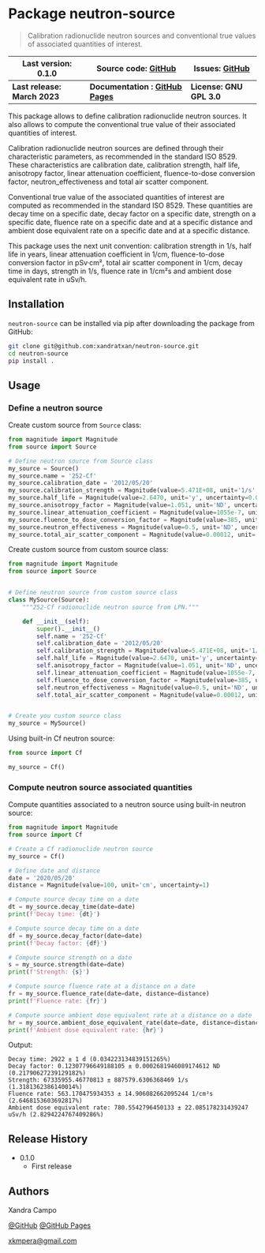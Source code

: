 # Package neutron-source

> Calibration radionuclide neutron sources and conventional true values of associated quantities of interest.

| Last version: 0.1.0          | Source code: [GitHub](https://github.com/xandratxan/neutron-source/)             | Issues: [GitHub](https://github.com/xandratxan/neutron-source/issues/) |
|------------------------------|----------------------------------------------------------------------------------|------------------------------------------------------------------------|
| **Last release: March 2023** | **Documentation : [GitHub Pages](https://xandratxan.github.io/neutron-source/)** | **License: GNU GPL 3.0**                                               |

This package allows to define calibration radionuclide neutron sources.
It also allows to compute the conventional true value of their associated quantities of interest.

Calibration radionuclide neutron sources are defined through their characteristic parameters,
as recommended in the standard ISO 8529.
These characteristics are
calibration date,
calibration strength,
half life,
anisotropy factor,
linear attenuation coefficient,
fluence-to-dose conversion factor,
neutron_effectiveness and
total air scatter component.

Conventional true value of the associated quantities of interest are computed as recommended in the standard ISO 8529.
These quantities are 
decay time on a specific date,
decay factor on a specific date,
strength on a specific date,
fluence rate on a specific date and at a specific distance and 
ambient dose equivalent rate on a specific date and at a specific distance.

This package uses the next unit convention:
calibration strength in 1/s,
half life in years,
linear attenuation coefficient in 1/cm,
fluence-to-dose conversion factor in pSv·cm²,
total air scatter component in 1/cm,
decay time in days,
strength in 1/s,
fluence rate in 1/cm²s and 
ambient dose equivalent rate in uSv/h.

## Installation

``neutron-source`` can be installed via pip after downloading the package from GitHub:

```bash
git clone git@github.com:xandratxan/neutron-source.git
cd neutron-source
pip install .
```

## Usage

### Define a neutron source

Create custom source from ``Source`` class:

```python
from magnitude import Magnitude
from source import Source

# Define neutron source from Source class
my_source = Source()
my_source.name = '252-Cf'
my_source.calibration_date = '2012/05/20'
my_source.calibration_strength = Magnitude(value=5.471E+08, unit='1/s', relative_uncertainty=0.013)
my_source.half_life = Magnitude(value=2.6470, unit='y', uncertainty=0.0026)
my_source.anisotropy_factor = Magnitude(value=1.051, unit='ND', uncertainty=0.019)
my_source.linear_attenuation_coefficient = Magnitude(value=1055e-7, unit='1/cm', relative_uncertainty=0.015)
my_source.fluence_to_dose_conversion_factor = Magnitude(value=385, unit='pSv·cm²', relative_uncertainty=0.01)
my_source.neutron_effectiveness = Magnitude(value=0.5, unit='ND', uncertainty=0.1)
my_source.total_air_scatter_component = Magnitude(value=0.00012, unit='1/cm', relative_uncertainty=0.15)
```

Create custom source from custom source class:

```python
from magnitude import Magnitude
from source import Source


# Define neutron source from custom source class
class MySource(Source):
    """252-Cf radionuclide neutron source from LPN."""

    def __init__(self):
        super().__init__()
        self.name = '252-Cf'
        self.calibration_date = '2012/05/20'
        self.calibration_strength = Magnitude(value=5.471E+08, unit='1/s', relative_uncertainty=0.013)
        self.half_life = Magnitude(value=2.6470, unit='y', uncertainty=0.0026)
        self.anisotropy_factor = Magnitude(value=1.051, unit='ND', uncertainty=0.019)
        self.linear_attenuation_coefficient = Magnitude(value=1055e-7, unit='1/cm', relative_uncertainty=0.015)
        self.fluence_to_dose_conversion_factor = Magnitude(value=385, unit='pSv·cm²', relative_uncertainty=0.01)
        self.neutron_effectiveness = Magnitude(value=0.5, unit='ND', uncertainty=0.1)
        self.total_air_scatter_component = Magnitude(value=0.00012, unit='1/cm', relative_uncertainty=0.15)


# Create you custom source class
my_source = MySource()
```
Using built-in Cf neutron source:

```python
from source import Cf

my_source = Cf()
```

### Compute neutron source associated quantities

Compute quantities associated to a neutron source using built-in neutron source:

```python
from magnitude import Magnitude
from source import Cf

# Create a Cf radionuclide neutron source
my_source = Cf()

# Define date and distance
date = '2020/05/20'
distance = Magnitude(value=100, unit='cm', uncertainty=1)

# Compute source decay time on a date
dt = my_source.decay_time(date=date)
print(f'Decay time: {dt}')

# Compute source decay time on a date
df = my_source.decay_factor(date=date)
print(f'Decay factor: {df}')

# Compute source strength on a date
s = my_source.strength(date=date)
print(f'Strength: {s}')

# Compute source fluence rate at a distance on a date
fr = my_source.fluence_rate(date=date, distance=distance)
print(f'Fluence rate: {fr}')

# Compute source ambient dose equivalent rate at a distance on a date
hr = my_source.ambient_dose_equivalent_rate(date=date, distance=distance)
print(f'Ambient dose equivalent rate: {hr}')
```

Output:

```
Decay time: 2922 ± 1 d (0.034223134839151265%)
Decay factor: 0.12307796649188105 ± 0.0002681946089174612 ND (0.21790627239129182%)
Strength: 67335955.46770813 ± 887579.6306368469 1/s (1.3181362386140014%)
Fluence rate: 563.170475934353 ± 14.906082662095244 1/cm²s (2.6468153603692817%)
Ambient dose equivalent rate: 780.5542796450133 ± 22.085178231439247 uSv/h (2.8294224767409286%)
```

## Release History

* 0.1.0
    * First release

## Authors

Xandra Campo

[@GitHub](https://github.com/xandratxan/)
[@GitHub Pages](https://xandratxan.github.io/)

xkmpera@gmail.com